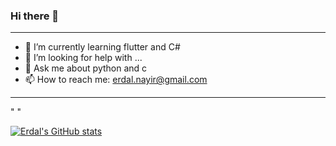 ### Hi there 👋

<hr />

- 🌱 I’m currently learning flutter and C#
- 🤔 I’m looking for help with ...
- 💬 Ask me about python and c
- 📫 How to reach me: erdal.nayir@gmail.com

<hr />
<p style="margin-bottom:px">" "</p>

[![Erdal's GitHub stats](https://github-readme-stats.vercel.app/api?username=ErdalNayir)](https://github.com/ErdalNayir/github-readme-stats)
